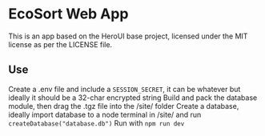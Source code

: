 # EcoSort Web App

This is an app based on the HeroUI base project, licensed under the MIT license as per the LICENSE file.

## Use
Create a .env file and include a `SESSION_SECRET`, it can be whatever but ideally it should be a 32-char encrypted string
Build and pack the database module, then drag the .tgz file into the /site/ folder
Create a database, ideally import database to a node terminal in /site/ and run `createDatabase("database.db")`
Run with `npm run dev`